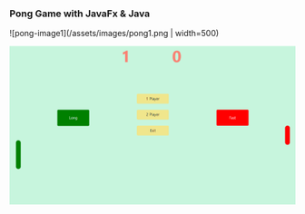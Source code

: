 ### Pong Game with JavaFx & Java

![pong-image1](/assets/images/pong1.png | width=500)

![pong-image2](/assets/images/pong2.png)

